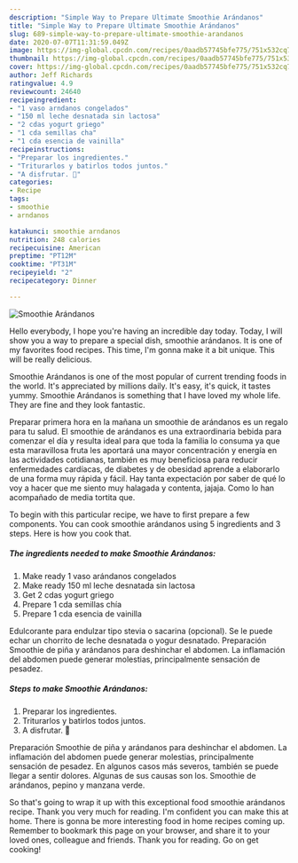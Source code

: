 ```yaml
---
description: "Simple Way to Prepare Ultimate Smoothie Arándanos"
title: "Simple Way to Prepare Ultimate Smoothie Arándanos"
slug: 689-simple-way-to-prepare-ultimate-smoothie-arandanos
date: 2020-07-07T11:31:59.049Z
image: https://img-global.cpcdn.com/recipes/0aadb57745bfe775/751x532cq70/smoothie-arandanos-foto-principal.jpg
thumbnail: https://img-global.cpcdn.com/recipes/0aadb57745bfe775/751x532cq70/smoothie-arandanos-foto-principal.jpg
cover: https://img-global.cpcdn.com/recipes/0aadb57745bfe775/751x532cq70/smoothie-arandanos-foto-principal.jpg
author: Jeff Richards
ratingvalue: 4.9
reviewcount: 24640
recipeingredient:
- "1 vaso arndanos congelados"
- "150 ml leche desnatada sin lactosa"
- "2 cdas yogurt griego"
- "1 cda semillas cha"
- "1 cda esencia de vainilla"
recipeinstructions:
- "Preparar los ingredientes."
- "Triturarlos y batirlos todos juntos."
- "A disfrutar. 🤗"
categories:
- Recipe
tags:
- smoothie
- arndanos

katakunci: smoothie arndanos 
nutrition: 248 calories
recipecuisine: American
preptime: "PT12M"
cooktime: "PT31M"
recipeyield: "2"
recipecategory: Dinner

---
```



![Smoothie Arándanos](https://img-global.cpcdn.com/recipes/0aadb57745bfe775/751x532cq70/smoothie-arandanos-foto-principal.jpg)

Hello everybody, I hope you're having an incredible day today. Today, I will show you a way to prepare a special dish, smoothie arándanos. It is one of my favorites food recipes. This time, I'm gonna make it a bit unique. This will be really delicious.

Smoothie Arándanos is one of the most popular of current trending foods in the world. It's appreciated by millions daily. It's easy, it's quick, it tastes yummy. Smoothie Arándanos is something that I have loved my whole life. They are fine and they look fantastic.

Preparar primera hora en la mañana un smoothie de arándanos es un regalo para tu salud. El smoothie de arándanos es una extraordinaria bebida para comenzar el día y resulta ideal para que toda la familia lo consuma ya que esta maravillosa fruta les aportará una mayor concentración y energía en las actividades cotidianas, también es muy beneficiosa para reducir enfermedades cardíacas, de diabetes y de obesidad aprende a elaborarlo de una forma muy rápida y fácil. Hay tanta expectación por saber de qué lo voy a hacer que me siento muy halagada y contenta, jajaja. Como lo han acompañado de media tortita que.


To begin with this particular recipe, we have to first prepare a few components. You can cook smoothie arándanos using 5 ingredients and 3 steps. Here is how you cook that.

<!--inarticleads1-->

##### The ingredients needed to make Smoothie Arándanos:

1. Make ready 1 vaso arándanos congelados
1. Make ready 150 ml leche desnatada sin lactosa
1. Get 2 cdas yogurt griego
1. Prepare 1 cda semillas chía
1. Prepare 1 cda esencia de vainilla


Edulcorante para endulzar tipo stevia o sacarina (opcional). Se le puede echar un chorrito de leche desnatada o yogur desnatado. Preparación Smoothie de piña y arándanos para deshinchar el abdomen. La inflamación del abdomen puede generar molestias, principalmente sensación de pesadez. 

<!--inarticleads2-->

##### Steps to make Smoothie Arándanos:

1. Preparar los ingredientes.
1. Triturarlos y batirlos todos juntos.
1. A disfrutar. 🤗


Preparación Smoothie de piña y arándanos para deshinchar el abdomen. La inflamación del abdomen puede generar molestias, principalmente sensación de pesadez. En algunos casos más severos, también se puede llegar a sentir dolores. Algunas de sus causas son los. Smoothie de arándanos, pepino y manzana verde. 

So that's going to wrap it up with this exceptional food smoothie arándanos recipe. Thank you very much for reading. I'm confident you can make this at home. There is gonna be more interesting food in home recipes coming up. Remember to bookmark this page on your browser, and share it to your loved ones, colleague and friends. Thank you for reading. Go on get cooking!
